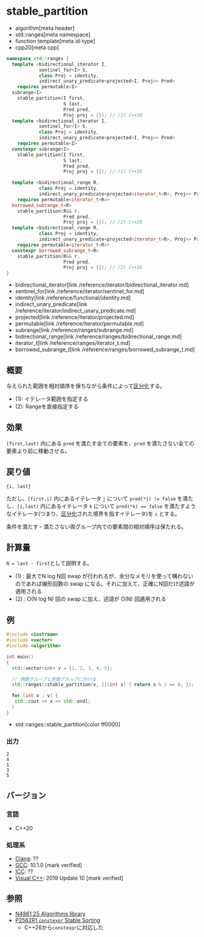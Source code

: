 # stable_partition
* algorithm[meta header]
* std::ranges[meta namespace]
* function template[meta id-type]
* cpp20[meta cpp]

```cpp
namespace std::ranges {
  template <bidirectional_iterator I,
            sentinel_for<I> S,
            class Proj = identity,
            indirect_unary_predicate<projected<I, Proj>> Pred>
    requires permutable<I>
  subrange<I>
    stable_partition(I first,
                     S last,
                     Pred pred,
                     Proj proj = {}); // (1) C++20
  template <bidirectional_iterator I,
            sentinel_for<I> S,
            class Proj = identity,
            indirect_unary_predicate<projected<I, Proj>> Pred>
    requires permutable<I>
  constexpr subrange<I>
    stable_partition(I first,
                     S last,
                     Pred pred,
                     Proj proj = {}); // (1) C++26

  template <bidirectional_range R,
            class Proj = identity,
            indirect_unary_predicate<projected<iterator_t<R>, Proj>> Pred>
    requires permutable<iterator_t<R>>
  borrowed_subrange_t<R>
    stable_partition(R&& r,
                     Pred pred,
                     Proj proj = {}); // (2) C++20
  template <bidirectional_range R,
            class Proj = identity,
            indirect_unary_predicate<projected<iterator_t<R>, Proj>> Pred>
    requires permutable<iterator_t<R>>
  constexpr borrowed_subrange_t<R>
    stable_partition(R&& r,
                     Pred pred,
                     Proj proj = {}); // (2) C++26
}
```
* bidirectional_iterator[link /reference/iterator/bidirectional_iterator.md]
* sentinel_for[link /reference/iterator/sentinel_for.md]
* identity[link /reference/functional/identity.md]
* indirect_unary_predicate[link /reference/iterator/indirect_unary_predicate.md]
* projected[link /reference/iterator/projected.md]
* permutable[link /reference/iterator/permutable.md]
* subrange[link /reference/ranges/subrange.md]
* bidirectional_range[link /reference/ranges/bidirectional_range.md]
* iterator_t[link /reference/ranges/iterator_t.md]
* borrowed_subrange_t[link /reference/ranges/borrowed_subrange_t.md]


## 概要
与えられた範囲を相対順序を保ちながら条件によって[区分化](/reference/algorithm.md#sequence-is-partitioned)する。

- (1): イテレータ範囲を指定する
- (2): Rangeを直接指定する


## 効果
`[first,last)` 内にある `pred` を満たす全ての要素を、`pred` を満たさない全ての要素より前に移動させる。


## 戻り値
`{i, last}`

ただし、`[first,i)` 内にあるイテレータ `j` について `pred(*j) != false` を満たし、`[i,last)` 内にあるイテレータ `k` について `pred(*k) == false` を満たすようなイテレータ(つまり、[区分化](/reference/algorithm.md#sequence-is-partitioned)された境界を指すイテレータ)を `i` とする。

条件を満たす・満たさない両グループ内での要素間の相対順序は保たれる。


## 計算量
`N = last - first`として説明する。

- (1) : 最大でN log N回 swap が行われるが、余分なメモリを使って構わないのであれば線形回数の swap になる。それに加えて、正確にN回だけ述語が適用される
- (2) : O(N log N) 回の swap に加え、述語が O(N) 回適用される


## 例
```cpp example
#include <iostream>
#include <vector>
#include <algorithm>

int main()
{
  std::vector<int> v = {1, 2, 3, 4, 5};

  // 偶数グループと奇数グループに分ける
  std::ranges::stable_partition(v, [](int x) { return x % 2 == 0; });

  for (int x : v) {
   std::cout << x << std::endl;
  }
}
```
* std::ranges::stable_partition[color ff0000]

### 出力
```
2
4
1
3
5
```

## バージョン
### 言語
- C++20

### 処理系
- [Clang](/implementation.md#clang): ??
- [GCC](/implementation.md#gcc): 10.1.0 [mark verified]
- [ICC](/implementation.md#icc): ??
- [Visual C++](/implementation.md#visual_cpp): 2019 Update 10 [mark verified]

## 参照
- [N4861 25 Algorithms library](https://timsong-cpp.github.io/cppwp/n4861/algorithms)
- [P2562R1 `constexpr` Stable Sorting](https://open-std.org/jtc1/sc22/wg21/docs/papers/2022/p2562r1.pdf)
    - C++26から`constexpr`に対応した
